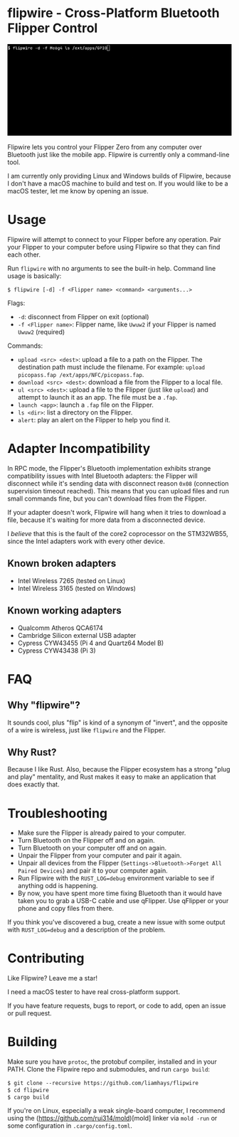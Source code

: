 # flipwire - Cross-Platform Bluetooth Flipper Control

![demo GIF of Flipwire](docs/demo.gif)

Flipwire lets you control your Flipper Zero from any computer over
Bluetooth just like the mobile app. Flipwire is currently only a
command-line tool.

I am currently only providing Linux and Windows builds of Flipwire,
because I don't have a macOS machine to build and test on. If you
would like to be a macOS tester, let me know by opening an issue.

# Usage
Flipwire will attempt to connect to your Flipper before any
operation. Pair your Flipper to your computer before using Flipwire so
that they can find each other.

Run `flipwire` with no arguments to see the built-in help. Command
line usage is basically:

```
$ flipwire [-d] -f <Flipper name> <command> <arguments...>
```

Flags:

- `-d`: disconnect from Flipper on exit (optional)
- `-f <Flipper name>`: Flipper name, like `Uwuw2` if your Flipper is named `Uwuw2` (required)

Commands:

- `upload <src> <dest>`: upload a file to a path on the Flipper. The
  destination path must include the filename. For example: `upload
  picopass.fap /ext/apps/NFC/picopass.fap`.
- `download <src> <dest>`: download a file from the Flipper to a local
  file.
- `ul <src> <dest>`: upload a file to the Flipper (just like `upload`)
  and attempt to launch it as an app. The file must be a `.fap`.
- `launch <app>`: launch a `.fap` file on the Flipper.
- `ls <dir>`: list a directory on the Flipper.
- `alert`: play an alert on the Flipper to help you find it.


# Adapter Incompatibility
In RPC mode, the Flipper's Bluetooth implementation exhibits strange
compatibility issues with Intel Bluetooth adapters: the Flipper will
disconnect while it's sending data with disconnect reason `0x08`
(connection supervision timeout reached). This means that you can
upload files and run small commands fine, but you can't download files
from the Flipper.

If your adapter doesn't work, Flipwire will hang when it tries to
download a file, because it's waiting for more data from a
disconnected device.

I *believe* that this is the fault of the core2 coprocessor on the
STM32WB55, since the Intel adapters work with every other device.

## Known broken adapters
- Intel Wireless 7265 (tested on Linux)
- Intel Wireless 3165 (tested on Windows)

## Known working adapters
- Qualcomm Atheros QCA6174
- Cambridge Silicon external USB adapter
- Cypress CYW43455 (Pi 4 and Quartz64 Model B)
- Cypress CYW43438 (Pi 3)

# FAQ
## Why "flipwire"?
It sounds cool, plus "flip" is kind of a synonym of "invert", and the
opposite of a wire is wireless, just like `flipwire` and the Flipper.

## Why Rust?
Because I like Rust. Also, because the Flipper ecosystem has a strong
"plug and play" mentality, and Rust makes it easy to make an
application that does exactly that.

# Troubleshooting
- Make sure the Flipper is already paired to your computer.
- Turn Bluetooth on the Flipper off and on again.
- Turn Bluetooth on your computer off and on again.
- Unpair the Flipper from your computer and pair it again.
- Unpair all devices from the Flipper (`Settings->Bluetooth->Forget
  All Paired Devices`) and pair it to your computer again.
- Run Flipwire with the `RUST_LOG=debug` environment variable to see
  if anything odd is happening.
- By now, you have spent more time fixing Bluetooth than it would have
  taken you to grab a USB-C cable and use qFlipper. Use qFlipper or
  your phone and copy files from there.
  
If you think you've discovered a bug, create a new issue with some
output with `RUST_LOG=debug` and a description of the problem.

# Contributing
Like Flipwire? Leave me a star!

I need a macOS tester to have real cross-platform support.

If you have feature requests, bugs to report, or code to add, open an
issue or pull request.

# Building
Make sure you have `protoc`, the protobuf compiler, installed and in
your PATH. Clone the Flipwire repo and submodules, and run `cargo build`:

```
$ git clone --recursive https://github.com/liamhays/flipwire
$ cd flipwire
$ cargo build
```

If you're on Linux, especially a weak single-board computer, I
recommend using the (https://github.com/rui314/mold)[mold] linker
via `mold -run` or some configuration in `.cargo/config.toml`.
